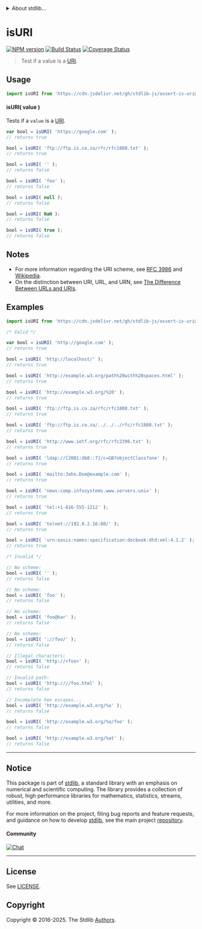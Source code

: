 <!--

@license Apache-2.0

Copyright (c) 2018 The Stdlib Authors.

Licensed under the Apache License, Version 2.0 (the "License");
you may not use this file except in compliance with the License.
You may obtain a copy of the License at

   http://www.apache.org/licenses/LICENSE-2.0

Unless required by applicable law or agreed to in writing, software
distributed under the License is distributed on an "AS IS" BASIS,
WITHOUT WARRANTIES OR CONDITIONS OF ANY KIND, either express or implied.
See the License for the specific language governing permissions and
limitations under the License.

-->


<details>
  <summary>
    About stdlib...
  </summary>
  <p>We believe in a future in which the web is a preferred environment for numerical computation. To help realize this future, we've built stdlib. stdlib is a standard library, with an emphasis on numerical and scientific computation, written in JavaScript (and C) for execution in browsers and in Node.js.</p>
  <p>The library is fully decomposable, being architected in such a way that you can swap out and mix and match APIs and functionality to cater to your exact preferences and use cases.</p>
  <p>When you use stdlib, you can be absolutely certain that you are using the most thorough, rigorous, well-written, studied, documented, tested, measured, and high-quality code out there.</p>
  <p>To join us in bringing numerical computing to the web, get started by checking us out on <a href="https://github.com/stdlib-js/stdlib">GitHub</a>, and please consider <a href="https://opencollective.com/stdlib">financially supporting stdlib</a>. We greatly appreciate your continued support!</p>
</details>

# isURI

[![NPM version][npm-image]][npm-url] [![Build Status][test-image]][test-url] [![Coverage Status][coverage-image]][coverage-url] <!-- [![dependencies][dependencies-image]][dependencies-url] -->

> Test if a value is a [URI][uri].



<section class="usage">

## Usage

```javascript
import isURI from 'https://cdn.jsdelivr.net/gh/stdlib-js/assert-is-uri@deno/mod.js';
```

#### isURI( value )

Tests if a `value` is a [URI][uri].

```javascript
var bool = isURI( 'https://google.com' );
// returns true

bool = isURI( 'ftp://ftp.is.co.za/rfc/rfc1808.txt' );
// returns true

bool = isURI( '' );
// returns false

bool = isURI( 'foo' );
// returns false

bool = isURI( null );
// returns false

bool = isURI( NaN );
// returns false

bool = isURI( true );
// returns false
```

</section>

<!-- /.usage -->

<section class="notes">

## Notes

-   For more information regarding the URI scheme, see [RFC 3986][rfc-3986] and [Wikipedia][uri].
-   On the distinction between URI, URL, and URN, see [The Difference Between URLs and URIs][difference-url-uri].

</section>

<!-- /.notes -->

<section class="examples">

## Examples

<!-- eslint no-undef: "error" -->

```javascript
import isURI from 'https://cdn.jsdelivr.net/gh/stdlib-js/assert-is-uri@deno/mod.js';

/* Valid */

var bool = isURI( 'http://google.com' );
// returns true

bool = isURI( 'http://localhost/' );
// returns true

bool = isURI( 'http://example.w3.org/path%20with%20spaces.html' );
// returns true

bool = isURI( 'http://example.w3.org/%20' );
// returns true

bool = isURI( 'ftp://ftp.is.co.za/rfc/rfc1808.txt' );
// returns true

bool = isURI( 'ftp://ftp.is.co.za/../../../rfc/rfc1808.txt' );
// returns true

bool = isURI( 'http://www.ietf.org/rfc/rfc2396.txt' );
// returns true

bool = isURI( 'ldap://[2001:db8::7]/c=GB?objectClass?one' );
// returns true

bool = isURI( 'mailto:John.Doe@example.com' );
// returns true

bool = isURI( 'news:comp.infosystems.www.servers.unix' );
// returns true

bool = isURI( 'tel:+1-816-555-1212' );
// returns true

bool = isURI( 'telnet://192.0.2.16:80/' );
// returns true

bool = isURI( 'urn:oasis:names:specification:docbook:dtd:xml:4.1.2' );
// returns true

/* Invalid */

// No scheme:
bool = isURI( '' );
// returns false

// No scheme:
bool = isURI( 'foo' );
// returns false

// No scheme:
bool = isURI( 'foo@bar' );
// returns false

// No scheme:
bool = isURI( '://foo/' );
// returns false

// Illegal characters:
bool = isURI( 'http://<foo>' );
// returns false

// Invalid path:
bool = isURI( 'http:////foo.html' );
// returns false

// Incomplete hex escapes...
bool = isURI( 'http://example.w3.org/%a' );
// returns false

bool = isURI( 'http://example.w3.org/%a/foo' );
// returns false

bool = isURI( 'http://example.w3.org/%at' );
// returns false
```

</section>

<!-- /.examples -->



<!-- Section for related `stdlib` packages. Do not manually edit this section, as it is automatically populated. -->

<section class="related">

</section>

<!-- /.related -->

<!-- Section for all links. Make sure to keep an empty line after the `section` element and another before the `/section` close. -->


<section class="main-repo" >

* * *

## Notice

This package is part of [stdlib][stdlib], a standard library with an emphasis on numerical and scientific computing. The library provides a collection of robust, high performance libraries for mathematics, statistics, streams, utilities, and more.

For more information on the project, filing bug reports and feature requests, and guidance on how to develop [stdlib][stdlib], see the main project [repository][stdlib].

#### Community

[![Chat][chat-image]][chat-url]

---

## License

See [LICENSE][stdlib-license].


## Copyright

Copyright &copy; 2016-2025. The Stdlib [Authors][stdlib-authors].

</section>

<!-- /.stdlib -->

<!-- Section for all links. Make sure to keep an empty line after the `section` element and another before the `/section` close. -->

<section class="links">

[npm-image]: http://img.shields.io/npm/v/@stdlib/assert-is-uri.svg
[npm-url]: https://npmjs.org/package/@stdlib/assert-is-uri

[test-image]: https://github.com/stdlib-js/assert-is-uri/actions/workflows/test.yml/badge.svg?branch=main
[test-url]: https://github.com/stdlib-js/assert-is-uri/actions/workflows/test.yml?query=branch:main

[coverage-image]: https://img.shields.io/codecov/c/github/stdlib-js/assert-is-uri/main.svg
[coverage-url]: https://codecov.io/github/stdlib-js/assert-is-uri?branch=main

<!--

[dependencies-image]: https://img.shields.io/david/stdlib-js/assert-is-uri.svg
[dependencies-url]: https://david-dm.org/stdlib-js/assert-is-uri/main

-->

[chat-image]: https://img.shields.io/gitter/room/stdlib-js/stdlib.svg
[chat-url]: https://app.gitter.im/#/room/#stdlib-js_stdlib:gitter.im

[stdlib]: https://github.com/stdlib-js/stdlib

[stdlib-authors]: https://github.com/stdlib-js/stdlib/graphs/contributors

[cli-section]: https://github.com/stdlib-js/assert-is-uri#cli
[cli-url]: https://github.com/stdlib-js/assert-is-uri/tree/cli
[@stdlib/assert-is-uri]: https://github.com/stdlib-js/assert-is-uri/tree/main

[umd]: https://github.com/umdjs/umd
[es-module]: https://developer.mozilla.org/en-US/docs/Web/JavaScript/Guide/Modules

[deno-url]: https://github.com/stdlib-js/assert-is-uri/tree/deno
[deno-readme]: https://github.com/stdlib-js/assert-is-uri/blob/deno/README.md
[umd-url]: https://github.com/stdlib-js/assert-is-uri/tree/umd
[umd-readme]: https://github.com/stdlib-js/assert-is-uri/blob/umd/README.md
[esm-url]: https://github.com/stdlib-js/assert-is-uri/tree/esm
[esm-readme]: https://github.com/stdlib-js/assert-is-uri/blob/esm/README.md
[branches-url]: https://github.com/stdlib-js/assert-is-uri/blob/main/branches.md

[stdlib-license]: https://raw.githubusercontent.com/stdlib-js/assert-is-uri/main/LICENSE

[uri]: https://en.wikipedia.org/wiki/URI_scheme

[rfc-3986]: https://tools.ietf.org/html/rfc3986

[difference-url-uri]: https://danielmiessler.com/study/url-uri/

[standard-streams]: https://en.wikipedia.org/wiki/Standard_streams

[mdn-regexp]: https://developer.mozilla.org/en-US/docs/Web/JavaScript/Guide/Regular_Expressions

</section>

<!-- /.links -->
